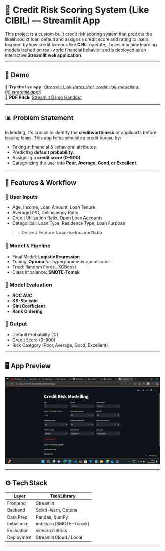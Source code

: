 # 🏦 Credit Risk Scoring System (Like CIBIL) — Streamlit App

This project is a custom-built credit risk scoring system that predicts the likelihood of loan default and assigns a credit score and rating to users. Inspired by how credit bureaus like **CIBIL** operate, it uses machine learning models trained on real-world financial behavior and is deployed as an interactive **Streamlit web application**.

---

## 🚀 Demo

🎯 **Try the live app:** [Streamlit Link](#) *(https://ml-credit-risk-modelling-00.streamlit.app/)*  
📄 **PDF Pitch:** [Streamlit Demo Handout](./Credit_Risk_Streamlit_Demo_Pitch.pdf)

---

## 📊 Problem Statement

In lending, it's crucial to identify the **creditworthiness** of applicants before issuing loans. This app helps simulate a credit bureau by:
- Taking in financial & behavioral attributes.
- Predicting **default probability**.
- Assigning a **credit score (0–900)**.
- Categorizing the user into **Poor, Average, Good, or Excellent**.

---

## 🧠 Features & Workflow

### 🔹 User Inputs
- Age, Income, Loan Amount, Loan Tenure
- Average DPD, Delinquency Ratio
- Credit Utilization Ratio, Open Loan Accounts
- Categorical: Loan Type, Residence Type, Loan Purpose

> 💡 Derived Feature: **Loan-to-Income Ratio**

### 🔹 Model & Pipeline
- Final Model: **Logistic Regression**
- Tuning: **Optuna** for hyperparameter optimization
- Tried: Random Forest, XGBoost
- Class Imbalance: **SMOTE-Tomek**

### 🔹 Model Evaluation
- **ROC AUC**
- **KS-Statistic**
- **Gini Coefficient**
- **Rank Ordering**

### 🔹 Output
- Default Probability (%)
- Credit Score (0–900)
- Risk Category (Poor, Average, Good, Excellent)

---

## 🖥️ App Preview

![App Screenshot](./screenshot.png) <!-- Add your screenshot image -->

---

## ⚙️ Tech Stack

| Layer        | Tool/Library              |
|--------------|---------------------------|
| Frontend     | Streamlit                 |
| Backend      | Scikit-learn, Optuna      |
| Data Prep    | Pandas, NumPy             |
| Imbalance    | imblearn (SMOTE-Tomek)    |
| Evaluation   | sklearn.metrics           |
| Deployment   | Streamlit Cloud / Local   |

---

